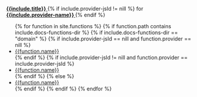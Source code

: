 <a href="#{{include.html-anchor}}">
    <strong>{{include.title}}</strong>
</a>
{% if include.provider-jsId != nill %}
    for
    <a href="service-providers/{{include.provider-jsId | downcase}}">
        <strong>
            {{include.provider-name}}
        </strong>
    </a>
{% endif %}

<ul>
{% for function in site.functions %}
    {% if function.path contains include.docs-functions-dir %}
        {% if include.docs-functions-dir == "domain" %}
            {% if include.provider-jsId == nill and function.provider == nill %}
                <li><a href="#{{function.name}}">{{function.name}}</a></li>
            {% endif %}
            {% if include.provider-jsId != nill and function.provider == include.provider-jsId %}
                <li><a href="#{{function.name}}">{{function.name}}</a></li>
            {% endif %}
        {% else %}
            <li><a href="#{{function.name}}">{{function.name}}</a></li>
        {% endif %}
    {% endif %}
{% endfor %}
</ul>
